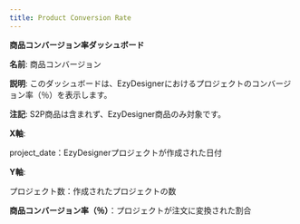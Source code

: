```yaml
---
title: Product Conversion Rate
---
```

**商品コンバージョン率ダッシュボード**


 **名前**: 商品コンバージョン


 **説明**: このダッシュボードは、EzyDesignerにおけるプロジェクトのコンバージョン率（％）を表示します。


 **注記**: S2P商品は含まれず、EzyDesigner商品のみ対象です。



**X軸**:


 project_date：EzyDesignerプロジェクトが作成された日付

**Y軸**:


 プロジェクト数：作成されたプロジェクトの数



**商品コンバージョン率（％）**：プロジェクトが注文に変換された割合

